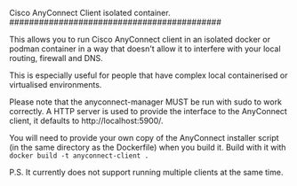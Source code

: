 Cisco AnyConnect Client isolated container.
###########################################

This allows you to run Cisco AnyConnect client in an isolated docker or podman container
in a way that doesn't allow it to interfere with your local routing, firewall and DNS.

This is especially useful for people that have complex local containerised or virtualised
environments.

Please note that the anyconnect-manager MUST be run with sudo to work correctly.
A HTTP server is used to provide the interface to the AnyConnect client, it defaults
to http://localhost:5900/.

You will need to provide your own copy of the AnyConnect installer script (in the same
directory as the Dockerfile) when you build it.
Build with it with `docker build -t anyconnect-client .`

P.S. It currently does not support running multiple clients at the same time.
